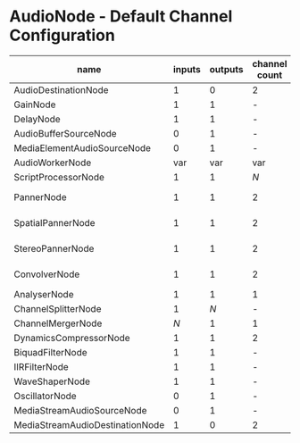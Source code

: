 # AudioNode - Default Channel Configuration

| name | inputs | outputs | channel count | count mode | interpretation |
|------|--------|---------|---------------|------------|----------------|
| AudioDestinationNode            | 1 | 0 | 2 | explicit    | speakers |
| GainNode                        | 1 | 1 | - | max         | speakers |
| DelayNode                       | 1 | 1 | - | max         | speakers |
| AudioBufferSourceNode           | 0 | 1 | - | -           | -        |
| MediaElementAudioSourceNode     | 0 | 1 | - | -           | -        |
| AudioWorkerNode                 |var|var|var| explicit    | speakers |
| ScriptProcessorNode             | 1 | 1 |_N_| explicit    | speakers |
| PannerNode                      | 1 | 1 | 2 | clamped-max | speakers |
| SpatialPannerNode               | 1 | 1 | 2 | clamped-max | speakers |
| StereoPannerNode                | 1 | 1 | 2 | clamped-max | speakers |
| ConvolverNode                   | 1 | 1 | 2 | clamped-max | speakers |
| AnalyserNode                    | 1 | 1 | 1 | max         | speakers |
| ChannelSplitterNode             | 1 |_N_| - | max         | speakers |
| ChannelMergerNode               |_N_| 1 | 1 | explicit    | speakers |
| DynamicsCompressorNode          | 1 | 1 | 2 | explicit    | speakers |
| BiquadFilterNode                | 1 | 1 | - | max         | speakers |
| IIRFilterNode                   | 1 | 1 | - | max         | speakers |
| WaveShaperNode                  | 1 | 1 | - | max         | speakers |
| OscillatorNode                  | 0 | 1 | - | -           | -        |
| MediaStreamAudioSourceNode      | 0 | 1 | - | -           | -        |
| MediaStreamAudioDestinationNode | 1 | 0 | 2 | explicit    | speakers |

